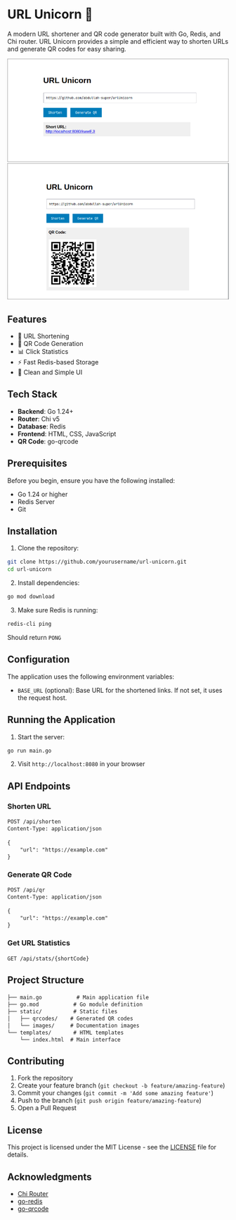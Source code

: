 # URL Unicorn 🦄

A modern URL shortener and QR code generator built with Go, Redis, and Chi router. URL Unicorn provides a simple and efficient way to shorten URLs and generate QR codes for easy sharing.

![URL Shortener Interface](static/images/url-shortener.png)
![QR Code Generation](static/images/qr-code.png)

## Features

- 🔗 URL Shortening
- 📱 QR Code Generation
- 📊 Click Statistics
- ⚡ Fast Redis-based Storage
- 🎯 Clean and Simple UI

## Tech Stack

- **Backend**: Go 1.24+
- **Router**: Chi v5
- **Database**: Redis
- **Frontend**: HTML, CSS, JavaScript
- **QR Code**: go-qrcode

## Prerequisites

Before you begin, ensure you have the following installed:

- Go 1.24 or higher
- Redis Server
- Git

## Installation

1. Clone the repository:

```bash
git clone https://github.com/yourusername/url-unicorn.git
cd url-unicorn
```

2. Install dependencies:

```bash
go mod download
```

3. Make sure Redis is running:

```bash
redis-cli ping
```

Should return `PONG`

## Configuration

The application uses the following environment variables:

- `BASE_URL` (optional): Base URL for the shortened links. If not set, it uses the request host.

## Running the Application

1. Start the server:

```bash
go run main.go
```

2. Visit `http://localhost:8080` in your browser

## API Endpoints

### Shorten URL

```http
POST /api/shorten
Content-Type: application/json

{
    "url": "https://example.com"
}
```

### Generate QR Code

```http
POST /api/qr
Content-Type: application/json

{
    "url": "https://example.com"
}
```

### Get URL Statistics

```http
GET /api/stats/{shortCode}
```

## Project Structure

```
├── main.go           # Main application file
├── go.mod           # Go module definition
├── static/          # Static files
│   ├── qrcodes/    # Generated QR codes
│   └── images/     # Documentation images
└── templates/       # HTML templates
    └── index.html  # Main interface
```

## Contributing

1. Fork the repository
2. Create your feature branch (`git checkout -b feature/amazing-feature`)
3. Commit your changes (`git commit -m 'Add some amazing feature'`)
4. Push to the branch (`git push origin feature/amazing-feature`)
5. Open a Pull Request

## License

This project is licensed under the MIT License - see the [LICENSE](LICENSE) file for details.

## Acknowledgments

- [Chi Router](https://github.com/go-chi/chi)
- [go-redis](https://github.com/redis/go-redis)
- [go-qrcode](https://github.com/yeqown/go-qrcode)
